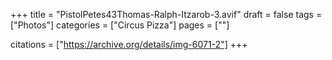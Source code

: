 +++
title = "PistolPetes43Thomas-Ralph-Itzarob-3.avif"
draft = false
tags = ["Photos"]
categories = ["Circus Pizza"]
pages = [""]

citations = ["https://archive.org/details/img-6071-2"]
+++
